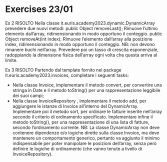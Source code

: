 # Exercises 23/01

Es 2 RISOLTO
Nella classe it.euris.academy2023.dynamic.DynamicArray prevedere due nuovi metodi:
public Object removeLast(); 
Rimuove l’ultimo elemento dall’array, ridimensionando in modo opportuno il conteggio.
public Object removeAt(int index);
Rimuove l’elemento dall’array alla posizione index, ridimensionando in modo opportuno il conteggio. NB: non devono rimanere buchi nell’array.
Prevedere poi un tasso di crescita esponenziale, radoppiando la dimensione fisica dell’array ogni volta che questa arriva al limite.

Es 3 RISOLTO
Partendo dal template fornito nel package it.euris.academy2023.invoices, completare i seguenti tasks:
-	Nella classe Invoice, implementare il metodo convert, per convertire una stringa in Date e il metodo toString() per una rappresentazione leggibile dei suoi campi;
-	Nella classe InvoiceRepository , implementare il metodo add, per aggiungere le istanze di Invoice all’interno del DynamicArray. Implementare poi il metodo sort, per ordinare le fatture inserite nell’array secondo il criterio di ordinamento specificato. Implementare infine il metodo toString(), per una rappresentazione di una lista di fatture, secondo l’ordinamento corrente.
NB: La classe DynamicArray non deve contenere dipendenze e/o logiche dirette sulla classe Invoice, ma deve mantenere un comportamento generico, pertanto va aggiunto il minimo indispensabile per poter manipolare le posizioni dell’array, senza però definire le logiche di ordinamento (che vanno tenute a livello di InvoiceRepository).
